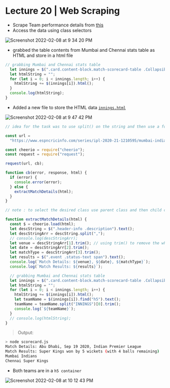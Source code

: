 # Lecture 20 | Web Scraping

- Scrape Team performance details from [this](https://www.espncricinfo.com//series/ipl-2020-21-1210595/mumbai-indians-vs-chennai-super-kings-1st-match-1216492/full-scorecard)
- Access the data using class selectors

![Screenshot 2022-02-08 at 9 34 20 PM](https://user-images.githubusercontent.com/28717686/153027066-2352ca69-cd87-468d-b641-3b718248cb92.png)

- grabbed the table contents from Mumbai and Chennai stats table as HTML and store in a html file

```js
// grabbing Mumbai and Chennai stats table
  let innings = $(".card.content-block.match-scorecard-table .Collapsible");
  let htmlString = "";
  for (let i = 0; i < innings.length; i++) {
    htmlString += $(innings[i]).html();
  }
  console.log(htmlString);
}
```

- Added a new file to store the HTML data [`innings.html`](https://thatbeautifuldream.github.io/pepcoding-webdev/lecture-020/espn-scraper/innings.html)

![Screenshot 2022-02-08 at 9 47 42 PM](https://user-images.githubusercontent.com/28717686/153029878-945d1b7b-dfb8-4d3b-85f3-407ba48ce499.png)

```js
// idea for the task was to use split() on the string and then use a for loop to iterate through the array

const url =
  "https://www.espncricinfo.com/series/ipl-2020-21-1210595/mumbai-indians-vs-chennai-super-kings-1st-match-1216492/full-scorecard";

const cheerio = require("cheerio");
const request = require("request");

request(url, cb);

function cb(error, response, html) {
  if (error) {
    console.error(error);
  } else {
    extractMatchDetails(html);
  }
}

// note : to select the desired class use parent class and then child class (desendent)

function extractMatchDetails(html) {
  const $ = cheerio.load(html);
  let descString = $(".header-info .description").text();
  let descStringArr = descString.split(",");
  // console.log(descStringArr);
  let venue = descStringArr[1].trim(); // using trim() to remove the white space is a good practice
  let date = descStringArr[2].trim();
  let matchType = descStringArr[3].trim();
  let results = $(".event .status-text span").text();
  console.log(`Match Details: ${venue}, ${date}, ${matchType}`);
  console.log(`Match Results: ${results}`);

  // grabbing Mumbai and Chennai stats table
  let innings = $(".card.content-block.match-scorecard-table .Collapsible");
  let htmlString = "";
  for (let i = 0; i < innings.length; i++) {
    htmlString += $(innings[i]).html();
    let teamName = $(innings[i]).find("h5").text();
    teamName = teamName.split("INNINGS")[0].trim();
    console.log(`${teamName}`);
  }
  // console.log(htmlString);
}
```

> Output:

```bash
> node scorecard.js
Match Details: Abu Dhabi, Sep 19 2020, Indian Premier League
Match Results: Super Kings won by 5 wickets (with 4 balls remaining)
Mumbai Indians
Chennai Super Kings
```

- Both teams are in a `h5 container`

![Screenshot 2022-02-08 at 10 12 43 PM](https://user-images.githubusercontent.com/28717686/153034425-f2059d96-c682-4300-828d-bb43b6a4ad1b.png)

